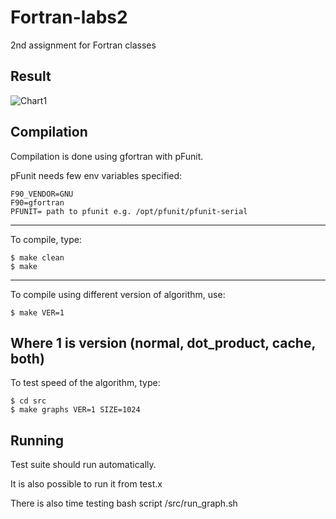 # Fortran-labs2
2nd assignment for Fortran classes

## Result
![Chart1](https://github.com/karolBak/Fortran-labs2/blob/master/point_chart.png)

## Compilation
Compilation is done using gfortran with pFunit.

pFunit needs few env variables specified:
```
F90_VENDOR=GNU
F90=gfortran
PFUNIT= path to pfunit e.g. /opt/pfunit/pfunit-serial
```
---
To compile, type:
```
$ make clean
$ make
```
---
To compile using different version of algorithm, use:
```
$ make VER=1
```
Where 1 is version (normal, dot_product, cache, both)
---
To test speed of the algorithm, type:
```
$ cd src
$ make graphs VER=1 SIZE=1024
```

## Running
Test suite should run automatically. 

It is also possible to run it from test.x

There is also time testing bash script /src/run_graph.sh
